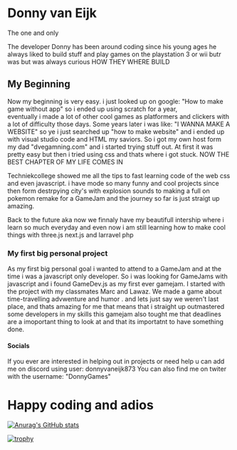 # Donny van Eijk
The one and only



The developer Donny has been around coding since his young ages 
he always liked to build stuff and play games on the playstation 3 or wii butr was but was always curious
HOW THEY WHERE BUILD

## My  Beginning

Now my beginning is very easy. i just looked up on google: "How to make game without app" so i ended up using scratch for a year,\
eventually i made a lot of other cool games as platformers and clickers with a lot of difficulty those days. Some years later i was like: "I WANNA MAKE A WEBSITE" 
so ye i just searched up "how to make website" and i ended up with visual studio code and HTML my saviors.
So i got my own host form my dad "dvegamning.com" and i started trying stuff out. At first it was pretty easy but then i tried using css and thats where i got stuck.
NOW THE BEST CHAPTER OF MY LIFE COMES IN

Techniekcollege showed me all the tips to fast learning code of the web css and even javascript. i have mode so many funny and cool projects since then form destrpying city's with explosion sounds to making a 
full on pokemon remake for a GameJam and the journey so far is just straigt up amazing. 

Back to the future aka now we finnaly have my beautifull intership where i learn so much everyday and even now i am still learning how to make cool things with three.js next.js and larravel php

### My first big personal project

As my first big personal goal i wanted to attend to a GameJam and at the time i was a javascript only developer. So i was looking for GameJams with javascript and i found GameDev.js as my first ever gamejam. I started with the
project with my classmates Marc and Lawaz. We made a game about time-travelling advwenture and humor . and lets just say we weren't last place, and thats amazing for me that means that i straight up outmastered some developers in my skills
this gamejam also tought me that deadlines are a imoportant thing to look at and that its importatnt to have something done.

#### Socials

If you ever are interested in helping out in projects or need help u can add me on discord using user: donnyvaneijk873  You can also find me on twiter with the username: "DonnyGames"

# Happy coding and adios

[![Anurag's GitHub stats](https://github-readme-stats.vercel.app/api?username=DonnyvanEijk)](https://github.com/anuraghazra/github-readme-stats)

[![trophy](https://github-profile-trophy.vercel.app/?username=DonnyvanEijk)](https://github.com/ryo-ma/github-profile-trophy)


